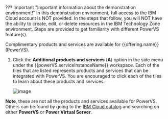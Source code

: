 ??? Important "Important information about the demonstration environment!"
    In this demonstration environment, full access to the IBM Cloud account is NOT provided. In the steps that follow, you will NOT have the ability to create, edit, or delete resources in the IBM Technology Zone environment. Steps are provided to get familiarity with different PowerVS feature(s).
    
Complimentary products and services are available for {{offering.name}} (PowerVS).

1. Click the **Additional products and services** (**A**) option in the side menu under the {{powerVS.serviceInstanceName}} workspace. Each of the tiles that are listed represents products and services that can be integrated with PowerVS. You are encouraged to click each of the tiles to learn about these products and services.
   
    ![image](https://github.com/user-attachments/assets/f932789c-b800-4cf2-b8e4-62367c60dc3b)


**Note**, these are not all the products and services available for PowerVS. Others can be found by going to the <a href="https://cloud.ibm.com/catalog" target="_blank">IBM Cloud catalog</a> and searching on either **PowerVS** or **Power Virtual Server**.
